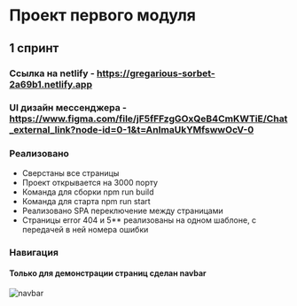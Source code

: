 # Проект первого модуля

## 1 спринт

### Ссылка на netlify - https://gregarious-sorbet-2a69b1.netlify.app

### UI дизайн мессенджера - https://www.figma.com/file/jF5fFFzgGOxQeB4CmKWTiE/Chat_external_link?node-id=0-1&t=AnImaUkYMfswwOcV-0

### Реализовано

- Сверстаны все страницы
- Проект открывается на 3000 порту
- Команда для сборки npm run build
- Команда для старта npm run start
- Реализовано SPA переключение между страницами
- Страницы error 404 и 5** реализованы на одном шаблоне, с передачей в ней номера ошибки

### Навигация
#### Только для демонстрации страниц сделан navbar

![navbar](https://user-images.githubusercontent.com/29005134/229618649-eb908f49-257a-4b86-a282-bfd72a210834.png)


